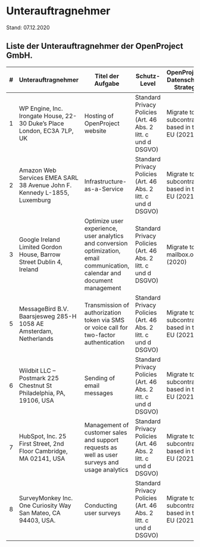 # Unterauftragnehmer

Stand: 07.12.2020

## Liste der Unterauftragnehmer der OpenProject GmbH.

| **#** | **Unterauftragnehmer**                                            | **Titel der Aufgabe**                                | **Schutz-Level**                                      | OpenProject's Datenschutz-Strategie               |
| ----- | ------------------------------------------------------------ | ------------------------------------------------------------ | ------------------------------------------------------------ | ------------------------------------------------- |
| 1     | WP Engine, Inc.  Irongate House, 22-30 Duke’s Place  London, EC3A 7LP, UK | Hosting of OpenProject website                               | Standard Privacy Policies (Art. 46 Abs. 2 litt. c und d DSGVO) | Migrate to a subcontractor based in the EU (2021) |
| 2     | Amazon Web Services EMEA SARL  38 Avenue John F. Kennedy  L-1855, Luxemburg | Infrastructure-as-a-Service                                  | Standard Privacy Policies (Art. 46 Abs. 2 litt. c und d DSGVO) | Migrate to a subcontractor based in the EU (2021) |
| 3     | Google Ireland Limited  Gordon House, Barrow Street  Dublin 4, Ireland | Optimize user experience, user analytics and conversion optimization, email communication, calendar and document management | Standard Privacy Policies (Art. 46 Abs. 2 litt. c und d DSGVO) | Migrate to mailbox.org (2020)                     |
| 5     | MessageBird B.V.  Baarsjesweg 285-H  1058 AE Amsterdam, Netherlands | Transmission of authorization token via SMS or voice call for two-factor authentication | Standard Privacy Policies (Art. 46 Abs. 2 litt. c und d DSGVO) | Migrate to a subcontractor based in the EU (2021) |
| 6     | Wildbit LLC – Postmark  225 Chestnut St  Philadelphia, PA, 19106, USA | Sending of email messages                                    | Standard Privacy Policies (Art. 46 Abs. 2 litt. c und d DSGVO) | Migrate to a subcontractor based in the EU (2021) |
| 7     | HubSpot, Inc.  25 First Street, 2nd Floor  Cambridge, MA 02141, USA | Management of customer sales and support requests as well as user surveys and usage analytics | Standard Privacy Policies (Art. 46 Abs. 2 litt. c und d DSGVO) | Migrate to a subcontractor based in the EU (2021) |
| 8     | SurveyMonkey Inc.  One Curiosity Way  San Mateo, CA 94403, USA. | Conducting user surveys                                      | Standard Privacy Policies (Art. 46 Abs. 2 litt. c und d DSGVO) | Migrate to a subcontractor based in the EU (2021) |
